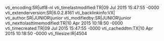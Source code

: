 vti_encoding:SR|utf8-nl
vti_timelastmodified:TR|09 Jul 2015 15:47:55 -0000
vti_extenderversion:SR|6.0.2.8161
vti_backlinkinfo:VX|
vti_author:SR|JUNIOR\\junior
vti_modifiedby:SR|JUNIOR\\junior
vti_nexttolasttimemodified:TR|10 Apr 2015 10:18:50 -0000
vti_timecreated:TR|09 Jul 2015 15:47:55 -0000
vti_cacheddtm:TX|10 Apr 2015 10:18:50 -0000
vti_filesize:IR|4504
